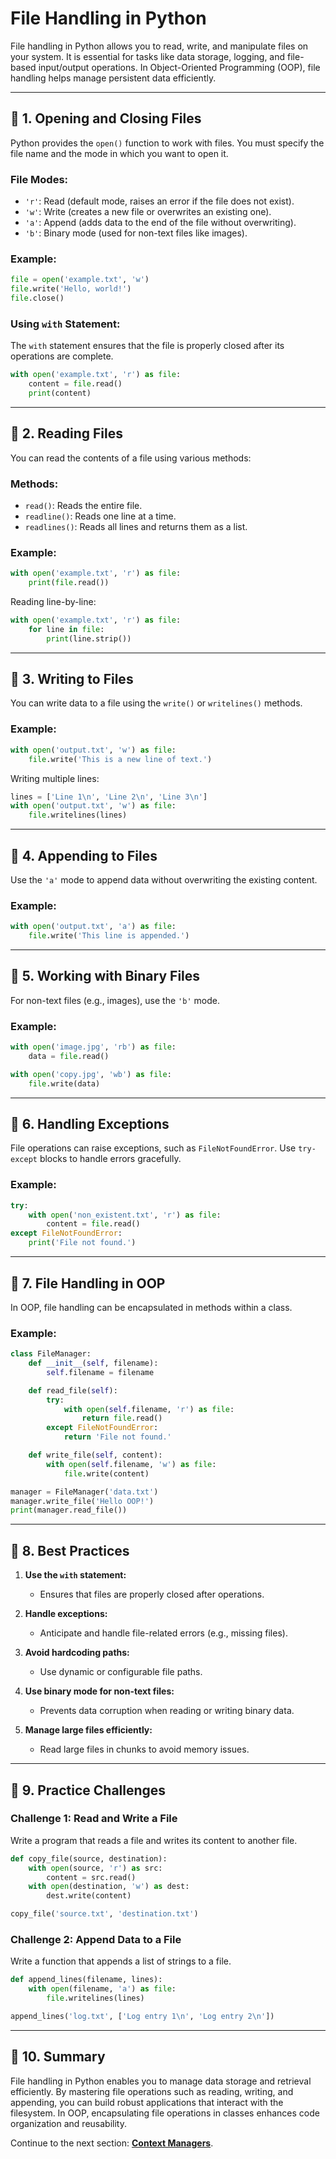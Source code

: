# File Handling in Python

File handling in Python allows you to read, write, and manipulate files on your system. It is essential for tasks like data storage, logging, and file-based input/output operations. In Object-Oriented Programming (OOP), file handling helps manage persistent data efficiently.

---

## 🔹 **1. Opening and Closing Files**

Python provides the `open()` function to work with files. You must specify the file name and the mode in which you want to open it.

### **File Modes:**
- `'r'`: Read (default mode, raises an error if the file does not exist).
- `'w'`: Write (creates a new file or overwrites an existing one).
- `'a'`: Append (adds data to the end of the file without overwriting).
- `'b'`: Binary mode (used for non-text files like images).

### **Example:**
```python
file = open('example.txt', 'w')
file.write('Hello, world!')
file.close()
```

### **Using `with` Statement:**
The `with` statement ensures that the file is properly closed after its operations are complete.
```python
with open('example.txt', 'r') as file:
    content = file.read()
    print(content)
```

---

## 🔹 **2. Reading Files**

You can read the contents of a file using various methods:

### **Methods:**
- `read()`: Reads the entire file.
- `readline()`: Reads one line at a time.
- `readlines()`: Reads all lines and returns them as a list.

### **Example:**
```python
with open('example.txt', 'r') as file:
    print(file.read())
```

Reading line-by-line:
```python
with open('example.txt', 'r') as file:
    for line in file:
        print(line.strip())
```

---

## 🔹 **3. Writing to Files**

You can write data to a file using the `write()` or `writelines()` methods.

### **Example:**
```python
with open('output.txt', 'w') as file:
    file.write('This is a new line of text.')
```

Writing multiple lines:
```python
lines = ['Line 1\n', 'Line 2\n', 'Line 3\n']
with open('output.txt', 'w') as file:
    file.writelines(lines)
```

---

## 🔹 **4. Appending to Files**

Use the `'a'` mode to append data without overwriting the existing content.

### **Example:**
```python
with open('output.txt', 'a') as file:
    file.write('This line is appended.')
```

---

## 🔹 **5. Working with Binary Files**

For non-text files (e.g., images), use the `'b'` mode.

### **Example:**
```python
with open('image.jpg', 'rb') as file:
    data = file.read()

with open('copy.jpg', 'wb') as file:
    file.write(data)
```

---

## 🔹 **6. Handling Exceptions**

File operations can raise exceptions, such as `FileNotFoundError`. Use `try-except` blocks to handle errors gracefully.

### **Example:**
```python
try:
    with open('non_existent.txt', 'r') as file:
        content = file.read()
except FileNotFoundError:
    print('File not found.')
```

---

## 🔹 **7. File Handling in OOP**

In OOP, file handling can be encapsulated in methods within a class.

### **Example:**
```python
class FileManager:
    def __init__(self, filename):
        self.filename = filename

    def read_file(self):
        try:
            with open(self.filename, 'r') as file:
                return file.read()
        except FileNotFoundError:
            return 'File not found.'

    def write_file(self, content):
        with open(self.filename, 'w') as file:
            file.write(content)

manager = FileManager('data.txt')
manager.write_file('Hello OOP!')
print(manager.read_file())
```

---

## 🔹 **8. Best Practices**

1. **Use the `with` statement:**
   - Ensures that files are properly closed after operations.

2. **Handle exceptions:**
   - Anticipate and handle file-related errors (e.g., missing files).

3. **Avoid hardcoding paths:**
   - Use dynamic or configurable file paths.

4. **Use binary mode for non-text files:**
   - Prevents data corruption when reading or writing binary data.

5. **Manage large files efficiently:**
   - Read large files in chunks to avoid memory issues.

---

## 🔹 **9. Practice Challenges**

### **Challenge 1: Read and Write a File**
Write a program that reads a file and writes its content to another file.
```python
def copy_file(source, destination):
    with open(source, 'r') as src:
        content = src.read()
    with open(destination, 'w') as dest:
        dest.write(content)

copy_file('source.txt', 'destination.txt')
```

### **Challenge 2: Append Data to a File**
Write a function that appends a list of strings to a file.
```python
def append_lines(filename, lines):
    with open(filename, 'a') as file:
        file.writelines(lines)

append_lines('log.txt', ['Log entry 1\n', 'Log entry 2\n'])
```

---

## 🔹 **10. Summary**
File handling in Python enables you to manage data storage and retrieval efficiently. By mastering file operations such as reading, writing, and appending, you can build robust applications that interact with the filesystem. In OOP, encapsulating file operations in classes enhances code organization and reusability.

Continue to the next section: **[Context Managers](context-managers.md)**.
